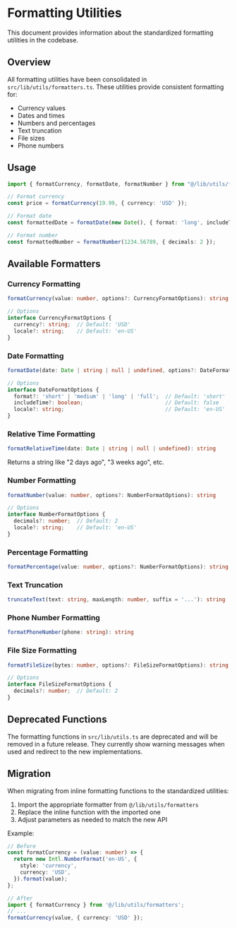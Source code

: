 # Formatting Utilities

This document provides information about the standardized formatting utilities in the codebase.

## Overview

All formatting utilities have been consolidated in `src/lib/utils/formatters.ts`. These utilities provide consistent formatting for:

- Currency values
- Dates and times
- Numbers and percentages
- Text truncation
- File sizes
- Phone numbers

## Usage

```typescript
import { formatCurrency, formatDate, formatNumber } from "@/lib/utils/formatters";

// Format currency
const price = formatCurrency(19.99, { currency: 'USD' });

// Format date
const formattedDate = formatDate(new Date(), { format: 'long', includeTime: true });

// Format number
const formattedNumber = formatNumber(1234.56789, { decimals: 2 });
```

## Available Formatters

### Currency Formatting

```typescript
formatCurrency(value: number, options?: CurrencyFormatOptions): string

// Options
interface CurrencyFormatOptions {
  currency?: string;  // Default: 'USD'
  locale?: string;    // Default: 'en-US'
}
```

### Date Formatting

```typescript
formatDate(date: Date | string | null | undefined, options?: DateFormatOptions): string

// Options
interface DateFormatOptions {
  format?: 'short' | 'medium' | 'long' | 'full';  // Default: 'short'
  includeTime?: boolean;                          // Default: false
  locale?: string;                                // Default: 'en-US'
}
```

### Relative Time Formatting

```typescript
formatRelativeTime(date: Date | string | null | undefined): string
```

Returns a string like "2 days ago", "3 weeks ago", etc.

### Number Formatting

```typescript
formatNumber(value: number, options?: NumberFormatOptions): string

// Options
interface NumberFormatOptions {
  decimals?: number;  // Default: 2
  locale?: string;    // Default: 'en-US'
}
```

### Percentage Formatting

```typescript
formatPercentage(value: number, options?: NumberFormatOptions): string
```

### Text Truncation

```typescript
truncateText(text: string, maxLength: number, suffix = '...'): string
```

### Phone Number Formatting

```typescript
formatPhoneNumber(phone: string): string
```

### File Size Formatting

```typescript
formatFileSize(bytes: number, options?: FileSizeFormatOptions): string

// Options
interface FileSizeFormatOptions {
  decimals?: number;  // Default: 2
}
```

## Deprecated Functions

The formatting functions in `src/lib/utils.ts` are deprecated and will be removed in a future release. They currently show warning messages when used and redirect to the new implementations.

## Migration

When migrating from inline formatting functions to the standardized utilities:

1. Import the appropriate formatter from `@/lib/utils/formatters`
2. Replace the inline function with the imported one
3. Adjust parameters as needed to match the new API

Example:

```typescript
// Before
const formatCurrency = (value: number) => {
  return new Intl.NumberFormat('en-US', {
    style: 'currency',
    currency: 'USD',
  }).format(value);
};

// After
import { formatCurrency } from '@/lib/utils/formatters';
// ...
formatCurrency(value, { currency: 'USD' });
```
